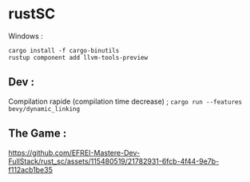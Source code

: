 # rustSC


Windows :

```shell
cargo install -f cargo-binutils
rustup component add llvm-tools-preview
```

## Dev :

Compilation rapide (compilation time decrease) ;
`cargo run --features bevy/dynamic_linking`

## The Game : 

https://github.com/EFREI-Mastere-Dev-FullStack/rust_sc/assets/115480519/21782931-6fcb-4f44-9e7b-f112acb1be35

